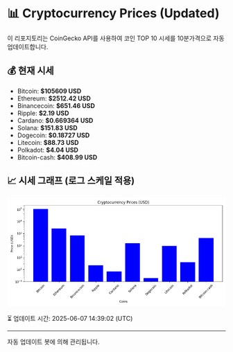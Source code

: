 
# 📊 Cryptocurrency Prices (Updated)

이 리포지토리는 CoinGecko API를 사용하여 코인 TOP 10 시세를 10분가격으로 자동 업데이트합니다.

## 💰 현재 시세
- Bitcoin: **$105609 USD**
- Ethereum: **$2512.42 USD**
- Binancecoin: **$651.46 USD**
- Ripple: **$2.19 USD**
- Cardano: **$0.669364 USD**
- Solana: **$151.83 USD**
- Dogecoin: **$0.18727 USD**
- Litecoin: **$88.73 USD**
- Polkadot: **$4.04 USD**
- Bitcoin-cash: **$408.99 USD**

## 📈 시세 그래프 (로그 스케일 적용)
![Crypto Prices](crypto_prices.png)

⏳ 업데이트 시간: 2025-06-07 14:39:02 (UTC)

---
자동 업데이트 봇에 의해 관리됩니다.
